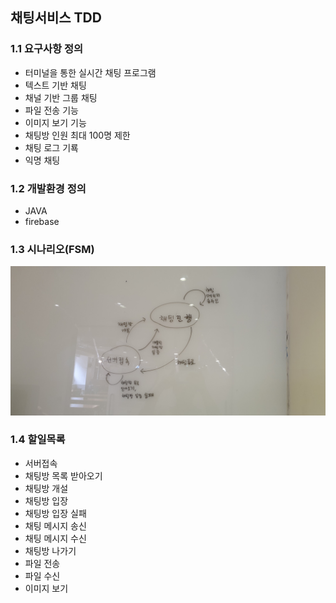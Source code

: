 ## 채팅서비스 TDD

### 1.1 요구사항 정의
- 터미널을 통한 실시간 채팅 프로그램
- 텍스트 기반 채팅
- 채널 기반 그룹 채팅
- 파일 전송 기능
- 이미지 보기 기능
- 채팅방 인원 최대 100명 제한
- 채팅 로그 기룍
- 익명 채팅


### 1.2 개발환경 정의
- JAVA
- firebase

### 1.3 시나리오(FSM)
![채팅 시나리오](images/fsm.jpeg)

### 1.4 할일목록
- 서버접속
- 채팅방 목록 받아오기
- 채팅방 개설
- 채팅방 입장
- 채팅방 입장 실패
- 채팅 메시지 송신
- 채팅 메시지 수신
- 채팅방 나가기
- 파일 전송
- 파일 수신
- 이미지 보기